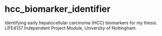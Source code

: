 # hcc_biomarker_identifier
Identifying early hepatocellular carcinoma (HCC) biomarkers for my thesis. LIFE4137 Independent Project Module, University of Nottingham.
